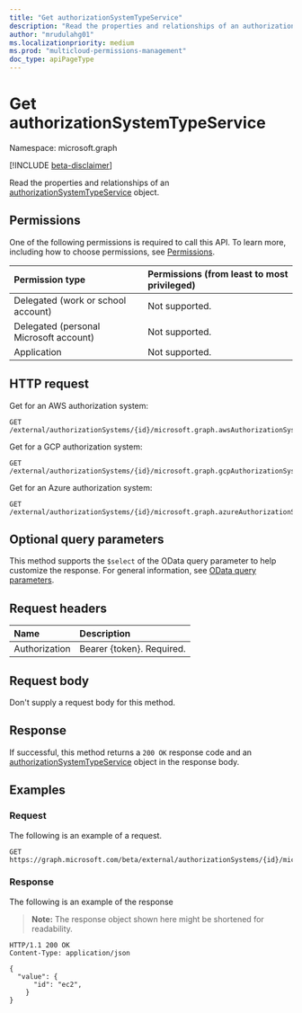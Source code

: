 ```yaml
---
title: "Get authorizationSystemTypeService"
description: "Read the properties and relationships of an authorizationSystemTypeService object."
author: "mrudulahg01"
ms.localizationpriority: medium
ms.prod: "multicloud-permissions-management"
doc_type: apiPageType
---
```


# Get authorizationSystemTypeService
Namespace: microsoft.graph

[!INCLUDE [beta-disclaimer](../../includes/beta-disclaimer.md)]

Read the properties and relationships of an [authorizationSystemTypeService](../resources/authorizationsystemtypeservice.md) object.

## Permissions
One of the following permissions is required to call this API. To learn more, including how to choose permissions, see [Permissions](/graph/permissions-reference).

|Permission type|Permissions (from least to most privileged)|
|:---|:---|
|Delegated (work or school account)|Not supported.|
|Delegated (personal Microsoft account)|Not supported.|
|Application|Not supported.|

<!--
[!INCLUDE [epm-rbac-servicenow-apis-read](../includes/rbac-for-apis/epm-rbac-servicenow-apis-read.md)]
-->

## HTTP request

Get for an AWS authorization system:
<!-- {
  "blockType": "ignored"
}
-->
``` http
GET /external/authorizationSystems/{id}/microsoft.graph.awsAuthorizationSystem/services/{authorizationSystemTypeServiceId}
```

Get for a GCP authorization system:
<!-- {
  "blockType": "ignored"
}
-->
``` http
GET /external/authorizationSystems/{id}/microsoft.graph.gcpAuthorizationSystem/services/{authorizationSystemTypeServiceId}
```

Get for an Azure authorization system:
<!-- {
  "blockType": "ignored"
}
-->
``` http
GET /external/authorizationSystems/{id}/microsoft.graph.azureAuthorizationSystem/services/{authorizationSystemTypeServiceId}
```

## Optional query parameters
This method supports the `$select` of the OData query parameter to help customize the response. For general information, see [OData query parameters](/graph/query-parameters).

## Request headers
|Name|Description|
|:---|:---|
|Authorization|Bearer {token}. Required.|

## Request body
Don't supply a request body for this method.

## Response

If successful, this method returns a `200 OK` response code and an [authorizationSystemTypeService](../resources/authorizationsystemtypeservice.md) object in the response body.

## Examples

### Request
The following is an example of a request.
<!-- {
  "blockType": "request",
  "name": "get_authorizationsystemtypeservice"
}
-->
``` http
GET https://graph.microsoft.com/beta/external/authorizationSystems/{id}/microsoft.graph.awsAuthorizationSystem/services/ec2
```


### Response
The following is an example of the response
>**Note:** The response object shown here might be shortened for readability.
<!-- {
  "blockType": "response",
  "truncated": true,
  "@odata.type": "microsoft.graph.authorizationSystemTypeService"
}
-->
``` http
HTTP/1.1 200 OK
Content-Type: application/json

{
  "value": {
      "id": "ec2",
    }
}
```
